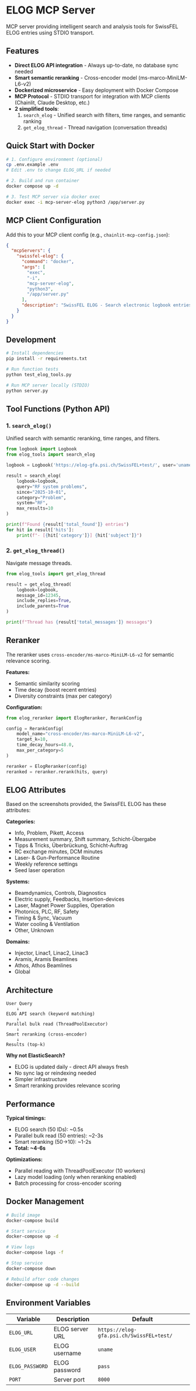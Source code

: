 # ELOG MCP Server

MCP server providing intelligent search and analysis tools for SwissFEL ELOG entries using STDIO transport.

## Features

- **Direct ELOG API integration** - Always up-to-date, no database sync needed
- **Smart semantic reranking** - Cross-encoder model (ms-marco-MiniLM-L6-v2)
- **Dockerized microservice** - Easy deployment with Docker Compose
- **MCP Protocol** - STDIO transport for integration with MCP clients (Chainlit, Claude Desktop, etc.)
- **2 simplified tools**:
  1. `search_elog` - Unified search with filters, time ranges, and semantic ranking
  2. `get_elog_thread` - Thread navigation (conversation threads)

## Quick Start with Docker

```bash
# 1. Configure environment (optional)
cp .env.example .env
# Edit .env to change ELOG_URL if needed

# 2. Build and run container
docker compose up -d

# 3. Test MCP server via docker exec
docker exec -i mcp-server-elog python3 /app/server.py
```

## MCP Client Configuration

Add this to your MCP client config (e.g., `chainlit-mcp-config.json`):

```json
{
  "mcpServers": {
    "swissfel-elog": {
      "command": "docker",
      "args": [
        "exec",
        "-i",
        "mcp-server-elog",
        "python3",
        "/app/server.py"
      ],
      "description": "SwissFEL ELOG - Search electronic logbook entries"
    }
  }
}
```

## Development

```bash
# Install dependencies
pip install -r requirements.txt

# Run function tests
python test_elog_tools.py

# Run MCP server locally (STDIO)
python server.py
```

## Tool Functions (Python API)

### 1. `search_elog()`
Unified search with semantic reranking, time ranges, and filters.

```python
from logbook import Logbook
from elog_tools import search_elog

logbook = Logbook('https://elog-gfa.psi.ch/SwissFEL+test/', user='uname', password='pass')

result = search_elog(
    logbook=logbook,
    query="RF system problems",
    since="2025-10-01",
    category="Problem",
    system="RF",
    max_results=10
)

print(f"Found {result['total_found']} entries")
for hit in result['hits']:
    print(f"- [{hit['category']}] {hit['subject']}")
```

### 2. `get_elog_thread()`
Navigate message threads.

```python
from elog_tools import get_elog_thread

result = get_elog_thread(
    logbook=logbook,
    message_id=12345,
    include_replies=True,
    include_parents=True
)

print(f"Thread has {result['total_messages']} messages")
```

## Reranker

The reranker uses `cross-encoder/ms-marco-MiniLM-L6-v2` for semantic relevance scoring.

**Features:**
- Semantic similarity scoring
- Time decay (boost recent entries)
- Diversity constraints (max per category)

**Configuration:**
```python
from elog_reranker import ElogReranker, RerankConfig

config = RerankConfig(
    model_name="cross-encoder/ms-marco-MiniLM-L6-v2",
    target_k=10,
    time_decay_hours=48.0,
    max_per_category=5
)

reranker = ElogReranker(config)
reranked = reranker.rerank(hits, query)
```

## ELOG Attributes

Based on the screenshots provided, the SwissFEL ELOG has these attributes:

**Categories:**
- Info, Problem, Pikett, Access
- Measurement summary, Shift summary, Schicht-Übergabe
- Tipps & Tricks, Überbrückung, Schicht-Auftrag
- RC exchange minutes, DCM minutes
- Laser- & Gun-Performance Routine
- Weekly reference settings
- Seed laser operation

**Systems:**
- Beamdynamics, Controls, Diagnostics
- Electric supply, Feedbacks, Insertion-devices
- Laser, Magnet Power Supplies, Operation
- Photonics, PLC, RF, Safety
- Timing & Sync, Vacuum
- Water cooling & Ventilation
- Other, Unknown

**Domains:**
- Injector, Linac1, Linac2, Linac3
- Aramis, Aramis Beamlines
- Athos, Athos Beamlines
- Global

## Architecture

```
User Query
    ↓
ELOG API search (keyword matching)
    ↓
Parallel bulk read (ThreadPoolExecutor)
    ↓
Smart reranking (cross-encoder)
    ↓
Results (top-k)
```

**Why not ElasticSearch?**
- ELOG is updated daily - direct API always fresh
- No sync lag or reindexing needed
- Simpler infrastructure
- Smart reranking provides relevance scoring

## Performance

**Typical timings:**
- ELOG search (50 IDs): ~0.5s
- Parallel bulk read (50 entries): ~2-3s
- Smart reranking (50→10): ~1-2s
- **Total: ~4-6s**

**Optimizations:**
- Parallel reading with ThreadPoolExecutor (10 workers)
- Lazy model loading (only when reranking enabled)
- Batch processing for cross-encoder scoring

## Docker Management

```bash
# Build image
docker-compose build

# Start service
docker-compose up -d

# View logs
docker-compose logs -f

# Stop service
docker-compose down

# Rebuild after code changes
docker-compose up -d --build
```

## Environment Variables

| Variable | Description | Default |
|----------|-------------|---------|
| `ELOG_URL` | ELOG server URL | `https://elog-gfa.psi.ch/SwissFEL+test/` |
| `ELOG_USER` | ELOG username | `uname` |
| `ELOG_PASSWORD` | ELOG password | `pass` |
| `PORT` | Server port | `8000` |
